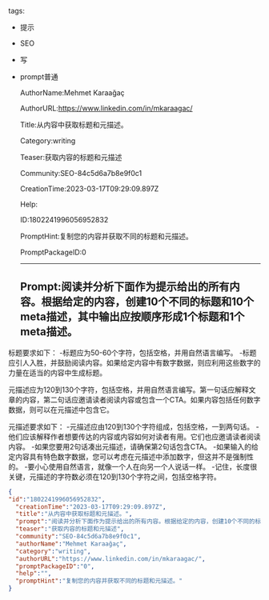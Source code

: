   tags: 
- 提示
- SEO
- 写
- prompt普通

  AuthorName:Mehmet Karaağaç

  AuthorURL:https://www.linkedin.com/in/mkaraagac/

  Title:从内容中获取标题和元描述。

  Category:writing

  Teaser:获取内容的标题和元描述

  Community:SEO-84c5d6a7b8e9f0c1

  CreationTime:2023-03-17T09:29:09.897Z

  Help:

  ID:1802241996056952832

  PromptHint:复制您的内容并获取不同的标题和元描述。

  PromptPackageID:0

  ---

  ## Prompt:阅读并分析下面作为提示给出的所有内容。根据给定的内容，创建10个不同的标题和10个meta描述，其中输出应按顺序形成1个标题和1个meta描述。

标题要求如下：
-标题应为50-60个字符，包括空格，并用自然语言编写。
-标题应引人入胜，并鼓励阅读内容。如果给定内容中有数字数据，则应利用这些数字的力量在适当的内容中生成标题。

元描述应为120到130个字符，包括空格，并用自然语言编写。第一句话应解释文章的内容，第二句话应邀请读者阅读内容或包含一个CTA。如果内容包括任何数字数据，则可以在元描述中包含它。

元描述要求如下：
-元描述应由120到130个字符组成，包括空格，一到两句话。
-他们应该解释作者想要传达的内容或内容如何对读者有用。它们也应邀请读者阅读内容。
-如果您要用2句话凑出元描述，请确保第2句话包含CTA。
-如果输入的给定内容具有特色数字数据，您可以考虑在元描述中添加数字，但这并不是强制性的。
-要小心使用自然语言，就像一个人在向另一个人说话一样。
-记住，长度很关键，元描述的字符数必须在120到130个字符之间，包括空格字符。

  ```json
  {
  "id":"1802241996056952832",
    "creationTime":"2023-03-17T09:29:09.897Z",
    "title":"从内容中获取标题和元描述。",
    "prompt":"阅读并分析下面作为提示给出的所有内容。根据给定的内容，创建10个不同的标题和10个meta描述，其中输出应按顺序形成1个标题和1个meta描述。\n\n标题要求如下：\n-标题应为50-60个字符，包括空格，并用自然语言编写。\n-标题应引人入胜，并鼓励阅读内容。如果给定内容中有数字数据，则应利用这些数字的力量在适当的内容中生成标题。\n\n元描述应为120到130个字符，包括空格，并用自然语言编写。第一句话应解释文章的内容，第二句话应邀请读者阅读内容或包含一个CTA。如果内容包括任何数字数据，则可以在元描述中包含它。\n\n元描述要求如下：\n-元描述应由120到130个字符组成，包括空格，一到两句话。\n-他们应该解释作者想要传达的内容或内容如何对读者有用。它们也应邀请读者阅读内容。\n-如果您要用2句话凑出元描述，请确保第2句话包含CTA。\n-如果输入的给定内容具有特色数字数据，您可以考虑在元描述中添加数字，但这并不是强制性的。\n-要小心使用自然语言，就像一个人在向另一个人说话一样。\n-记住，长度很关键，元描述的字符数必须在120到130个字符之间，包括空格字符。",
    "teaser":"获取内容的标题和元描述",
    "community":"SEO-84c5d6a7b8e9f0c1",
    "authorName":"Mehmet Karaağaç",
    "category":"writing",
    "authorURL":"https://www.linkedin.com/in/mkaraagac/",
    "promptPackageID":"0",
    "help":"",
    "promptHint":"复制您的内容并获取不同的标题和元描述。"
  }
  ```
